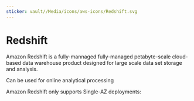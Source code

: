 ```yaml
---
sticker: vault//Media/icons/aws-icons/Redshift.svg
---
```

# Redshift
Amazon Redshift is a fully-mannaged
fully-managed petabyte-scale cloud-based data warehouse product designed for large scale data set storage and analysis.


Can be used for online analytical processing

Amazon Redshift only supports Single-AZ deployments: